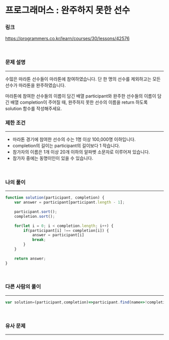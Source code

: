 프로그래머스 : 완주하지 못한 선수
===
### 링크
https://programmers.co.kr/learn/courses/30/lessons/42576

<br>

### 문제 설명
---
수많은 마라톤 선수들이 마라톤에 참여하였습니다. 단 한 명의 선수를 제외하고는 모든 선수가 마라톤을 완주하였습니다.

마라톤에 참여한 선수들의 이름이 담긴 배열 participant와 완주한 선수들의 이름이 담긴 배열 completion이 주어질 때, 완주하지 못한 선수의 이름을 return 하도록 solution 함수를 작성해주세요.
<br>

### 제한 조건
---
- 마라톤 경기에 참여한 선수의 수는 1명 이상 100,000명 이하입니다.
- completion의 길이는 participant의 길이보다 1 작습니다.
- 참가자의 이름은 1개 이상 20개 이하의 알파벳 소문자로 이루어져 있습니다.
- 참가자 중에는 동명이인이 있을 수 있습니다.

<br>


### 나의 풀이
---

```js
function solution(participant, completion) {
    var answer = participant[participant.length - 1];
    
    participant.sort();
    completion.sort();
    
    for(let i = 0; i < completion.length; i++) {
        if(participant[i] !== completion[i]) {
            answer = participant[i]
            break;
        }
    }
    
    return answer;
}
```
<br>

### 다른 사람의 풀이
---

```js
var solution=(participant,completion)=>participant.find(name=>!completion[name]--,completion.map(name=>completion[name]=(completion[name]|0)+1))
```

<br>

### 유사 문제
---

<br>
